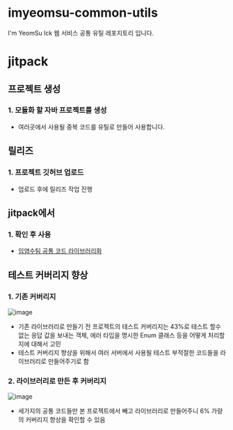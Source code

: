 # imyeomsu-common-utils
I'm YeomSu lck 웹 서비스 공통 유틸 레포지토리 입니다.
# jitpack
## 프로젝트 생성 
### 1. 모듈화 할 자바 프로젝트를 생성 
- 여러곳에서 사용될 중복 코드를 유틸로 만들어 사용합니다.

## 릴리즈
### 1. 프로젝트 깃허브 업로드
- 업로드 후에 릴리즈 작업 진행

## jitpack에서 
### 1. 확인 후 사용 
- [임염수팀 공통 코드 라이브러리화](https://jitpack.io/#I-m-YeomSu/imyeomsu-lck-common-utils)

## 테스트 커버리지 향상
### 1. 기존 커버리지
![image](https://github.com/I-m-YeomSu/imyeomsu-lck-common-utils/assets/81970382/75374ce1-64c4-4401-ad29-7190c08fec5e)
- 기존 라이브러리로 만들기 전 프로젝트의 테스트 커버리지는 43%로 테스트 할수 없는 응답 값을 보내는 객체, 에러 타입을 명시한 Enum 클래스 등을 어떻게 처리할지에 대해서 고민
- 테스트 커버리지 향상을 위해서 여러 서버에서 사용될 테스트 부적절한 코드들을 라이브러리로 만들어주기로 함
  
### 2. 라이브러리로 만든 후 커버리지
![image](https://github.com/I-m-YeomSu/imyeomsu-lck-common-utils/assets/81970382/d10e5afb-6b2d-420f-b000-b332c536dd98)
- 세가지의 공통 코드들만 본 프로젝트에서 빼고 라이브러리로 만들어주니 6% 가량의 커버리지 향상을 확인할 수 있음
